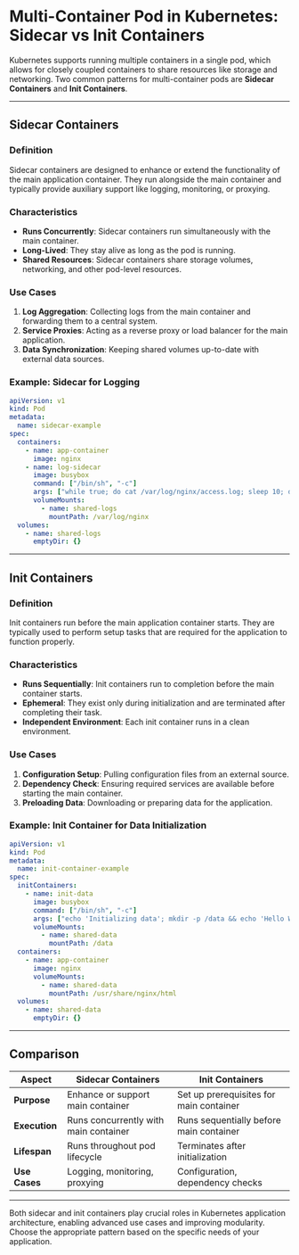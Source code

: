 # Multi-Container Pod in Kubernetes: Sidecar vs Init Containers

Kubernetes supports running multiple containers in a single pod, which allows for closely coupled containers to share resources like storage and networking. Two common patterns for multi-container pods are **Sidecar Containers** and **Init Containers**.

---

## Sidecar Containers

### Definition
Sidecar containers are designed to enhance or extend the functionality of the main application container. They run alongside the main container and typically provide auxiliary support like logging, monitoring, or proxying.

### Characteristics
- **Runs Concurrently**: Sidecar containers run simultaneously with the main container.
- **Long-Lived**: They stay alive as long as the pod is running.
- **Shared Resources**: Sidecar containers share storage volumes, networking, and other pod-level resources.

### Use Cases
1. **Log Aggregation**: Collecting logs from the main container and forwarding them to a central system.
2. **Service Proxies**: Acting as a reverse proxy or load balancer for the main application.
3. **Data Synchronization**: Keeping shared volumes up-to-date with external data sources.

### Example: Sidecar for Logging
```yaml
apiVersion: v1
kind: Pod
metadata:
  name: sidecar-example
spec:
  containers:
    - name: app-container
      image: nginx
    - name: log-sidecar
      image: busybox
      command: ["/bin/sh", "-c"]
      args: ["while true; do cat /var/log/nginx/access.log; sleep 10; done"]
      volumeMounts:
        - name: shared-logs
          mountPath: /var/log/nginx
  volumes:
    - name: shared-logs
      emptyDir: {}
```

---

## Init Containers

### Definition
Init containers run before the main application container starts. They are typically used to perform setup tasks that are required for the application to function properly.

### Characteristics
- **Runs Sequentially**: Init containers run to completion before the main container starts.
- **Ephemeral**: They exist only during initialization and are terminated after completing their task.
- **Independent Environment**: Each init container runs in a clean environment.

### Use Cases
1. **Configuration Setup**: Pulling configuration files from an external source.
2. **Dependency Check**: Ensuring required services are available before starting the main container.
3. **Preloading Data**: Downloading or preparing data for the application.

### Example: Init Container for Data Initialization
```yaml
apiVersion: v1
kind: Pod
metadata:
  name: init-container-example
spec:
  initContainers:
    - name: init-data
      image: busybox
      command: ["/bin/sh", "-c"]
      args: ["echo 'Initializing data'; mkdir -p /data && echo 'Hello World' > /data/index.html"]
      volumeMounts:
        - name: shared-data
          mountPath: /data
  containers:
    - name: app-container
      image: nginx
      volumeMounts:
        - name: shared-data
          mountPath: /usr/share/nginx/html
  volumes:
    - name: shared-data
      emptyDir: {}
```

---

## Comparison
| Aspect              | Sidecar Containers                  | Init Containers                      |
|---------------------|-------------------------------------|-------------------------------------|
| **Purpose**         | Enhance or support main container   | Set up prerequisites for main container |
| **Execution**       | Runs concurrently with main container | Runs sequentially before main container |
| **Lifespan**        | Runs throughout pod lifecycle       | Terminates after initialization       |
| **Use Cases**       | Logging, monitoring, proxying       | Configuration, dependency checks     |

---

Both sidecar and init containers play crucial roles in Kubernetes application architecture, enabling advanced use cases and improving modularity. Choose the appropriate pattern based on the specific needs of your application.

